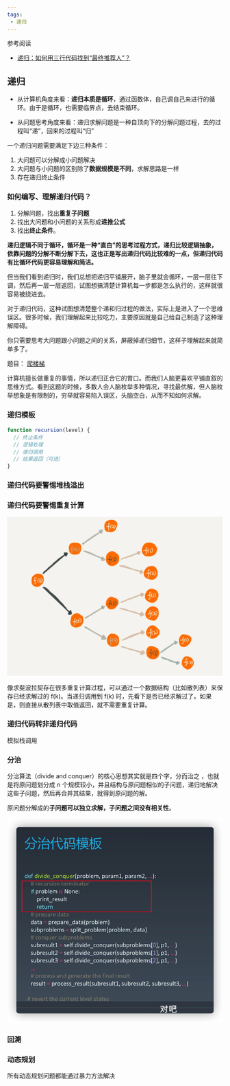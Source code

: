 ```yaml
---
tags:
 - 递归
---
```


参考阅读

- [递归：如何用三行代码找到“最终推荐人”？](https://time.geekbang.org/column/article/41440)

## 递归

- 从计算机角度来看：**递归本质是循环**，通过函数体，自己调自己来进行的循环。由于是循环，也需要临界点，去结束循环。

- 从问题思考角度来看：递归求解问题是一种自顶向下的分解问题过程，去的过程叫“递”，回来的过程叫“归”

一个递归问题需要满足下边三种条件：

1. 大问题可以分解成小问题解决
2. 大问题与小问题的区别除了**数据规模是不同**，求解思路是一样
3. 存在递归终止条件

### 如何编写、理解递归代码？

1. 分解问题，找出**重复子问题**
2. 找出大问题和小问题的关系形成**递推公式**
3. 找出**终止条件**。

**递归逻辑不同于循环，循环是一种“直白”的思考过程方式，递归比较逻辑抽象，依靠问题的分解不断分解下去，这也正是写出递归代码比较难的一点，但递归代码有比循环代码更容易理解和简洁。**

但当我们看到递归时，我们总想把递归平铺展开，脑子里就会循环，一层一层往下调，然后再一层一层返回，试图想搞清楚计算机每一步都是怎么执行的，这样就很容易被绕进去。

对于递归代码，这种试图想清楚整个递和归过程的做法，实际上是进入了一个思维误区。很多时候，我们理解起来比较吃力，主要原因就是自己给自己制造了这种理解障碍。

你只需要思考大问题跟小问题之间的关系，屏蔽掉递归细节，这样子理解起来就简单多了。

题目： [爬楼梯](https://leetcode-cn.com/problems/climbing-stairs/)

计算机擅长做重复的事情，所以递归正合它的胃口。而我们人脑更喜欢平铺直叙的思维方式。看到这题的时候，多数人会人脑枚举多种情况，寻找最优解，但人脑枚举想象是有限制的，穷举就容易陷入误区，头脑空白，从而不知如何求解。

### 递归模板

```javascript
function recursion(level) {
  // 终止条件
  // 逻辑处理
  // 递归调用
  // 结果返回（可选）
}
```

### 递归代码要警惕堆栈溢出

### 递归代码要警惕重复计算

![picture 2](images/4b8832b280706247de2fe1086c3fc77c6a49ad393eb94e9607d7bd56a36a3645.png)  

像求斐波拉契存在很多重复计算过程，可以通过一个数据结构（比如散列表）来保存已经求解过的 f(k)。当递归调用到 f(k) 时，先看下是否已经求解过了。如果是，则直接从散列表中取值返回，就不需要重复计算。

### 递归代码转非递归代码

模拟栈调用

### 分治

分治算法（divide and conquer）的核心思想其实就是四个字，分而治之 ，也就是将原问题划分成 n 个规模较小，并且结构与原问题相似的子问题，递归地解决这些子问题，然后再合并其结果，就得到原问题的解。

原问题分解成的**子问题可以独立求解，子问题之间没有相关性**。

![image-20210610215850817](${images}/image-20210610215850817.png)

### 回溯

### 动态规划

所有动态规划问题都能通过暴力方法解决